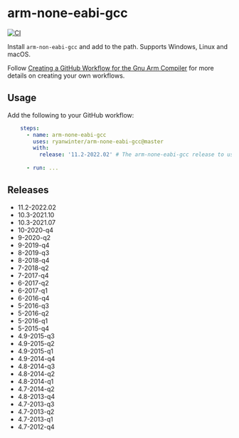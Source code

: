 # arm-none-eabi-gcc

[![CI](https://github.com/ryanwinter/arm-none-eabi-gcc/workflows/CI/badge.svg)](https://github.com/ryanwinter/arm-none-eabi-gcc/actions)

Install `arm-non-eabi-gcc` and add to the path. Supports Windows, Linux and macOS.

Follow [Creating a GitHub Workflow for the Gnu Arm Compiler](https://www.ryanwinter.org/creating-a-github-workflow-for-the-gnu-arm-compiler) for more details on creating your own workflows.

## Usage

Add the following to your GitHub workflow:

```yaml
    steps:
      - name: arm-none-eabi-gcc
        uses: ryanwinter/arm-none-eabi-gcc@master
        with:
          release: '11.2-2022.02' # The arm-none-eabi-gcc release to use.
      
      - run: ...
```

## Releases

* 11.2-2022.02
* 10.3-2021.10
* 10.3-2021.07
* 10-2020-q4
* 9-2020-q2
* 9-2019-q4
* 8-2019-q3
* 8-2018-q4
* 7-2018-q2
* 7-2017-q4
* 6-2017-q2
* 6-2017-q1
* 6-2016-q4
* 5-2016-q3
* 5-2016-q2
* 5-2016-q1
* 5-2015-q4
* 4.9-2015-q3
* 4.9-2015-q2
* 4.9-2015-q1
* 4.9-2014-q4
* 4.8-2014-q3
* 4.8-2014-q2
* 4.8-2014-q1
* 4.7-2014-q2
* 4.8-2013-q4
* 4.7-2013-q3
* 4.7-2013-q2
* 4.7-2013-q1
* 4.7-2012-q4
